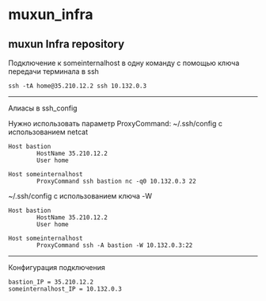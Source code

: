 # muxun_infra
muxun Infra repository
---

Подключение к someinternalhost в одну команду с помощью ключа передачи терминала в ssh

`ssh -tA home@35.210.12.2 ssh 10.132.0.3`

---
Алиасы в ssh_config

Нужно использовать параметр ProxyCommand:
~/.ssh/config с использованием netcat 

```
Host bastion
        HostName 35.210.12.2
        User home

Host someinternalhost
        ProxyCommand ssh bastion nc -q0 10.132.0.3 22

```

~/.ssh/config с использованием ключа -W

```
Host bastion
        HostName 35.210.12.2
        User home

Host someinternalhost
        ProxyCommand ssh -A bastion -W 10.132.0.3:22
```

---

Конфигурация подключения


```
bastion_IP = 35.210.12.2
someinternalhost_IP = 10.132.0.3
```
